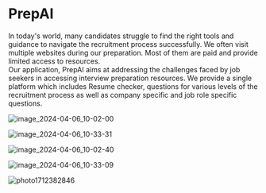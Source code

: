 # PrepAI

In today's world, many candidates struggle to find the right tools and guidance to navigate the recruitment process successfully.
We often visit multiple websites during our preparation. Most of them are paid and provide limited access to resources.
<br/>
Our application, PrepAI aims at addressing the challenges faced by job seekers in accessing interview preparation resources. We provide a single platform which includes Resume checker, questions for various levels of the recruitment process as well as company specific and job role specific questions.

![image_2024-04-06_10-02-00](https://github.com/vyshakhgnair/PrepAI/assets/119191731/2807d673-fcab-4926-ac86-b997342dedc5)

![image_2024-04-06_10-33-31](https://github.com/vyshakhgnair/PrepAI/assets/119191731/4b826308-963c-47e0-b073-97a881cdae55)

![image_2024-04-06_10-02-40](https://github.com/vyshakhgnair/PrepAI/assets/119191731/bc690c9f-2a8b-4951-b35d-4c737c6711fb)

![image_2024-04-06_10-33-09](https://github.com/vyshakhgnair/PrepAI/assets/119191731/3caf49f6-afc7-4e54-bfc6-804724766691)

![photo1712382846](https://github.com/vyshakhgnair/PrepAI/assets/119191731/15b73068-5c60-410c-b59f-18f150aed0df)


